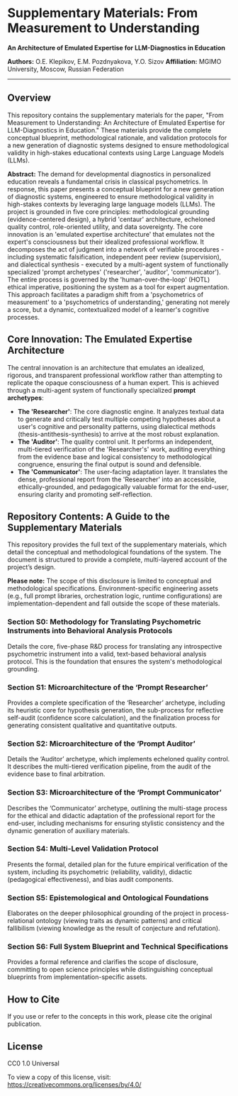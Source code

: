 # Supplementary Materials: From Measurement to Understanding

**An Architecture of Emulated Expertise for LLM-Diagnostics in Education**

**Authors:** O.E. Klepikov, E.M. Pozdnyakova, Y.O. Sizov 
**Affiliation:** MGIMO University, Moscow, Russian Federation

---

## Overview

This repository contains the supplementary materials for the paper, "From Measurement to Understanding: An Architecture of Emulated Expertise for LLM-Diagnostics in Education." These materials provide the complete conceptual blueprint, methodological rationale, and validation protocols for a new generation of diagnostic systems designed to ensure methodological validity in high-stakes educational contexts using Large Language Models (LLMs).

**Abstract:** The demand for developmental diagnostics in personalized education reveals a fundamental crisis in classical psychometrics. In response, this paper presents a conceptual blueprint for a new generation of diagnostic systems, engineered to ensure methodological validity in high-stakes contexts by leveraging large language models (LLMs). The project is grounded in five core principles: methodological grounding (evidence-centered design), a hybrid 'centaur' architecture, echeloned quality control, role-oriented utility, and data sovereignty. The core innovation is an 'emulated expertise architecture' that emulates not the expert's consciousness but their idealized professional workflow. It decomposes the act of judgment into a network of verifiable procedures - including systematic falsification, independent peer review (supervision), and dialectical synthesis - executed by a multi-agent system of functionally specialized 'prompt archetypes' ('researcher', 'auditor', 'communicator'). The entire process is governed by the 'human-over-the-loop' (HOTL) ethical imperative, positioning the system as a tool for expert augmentation. This approach facilitates a paradigm shift from a 'psychometrics of measurement' to a 'psychometrics of understanding,' generating not merely a score, but a dynamic, contextualized model of a learner's cognitive processes.

## Core Innovation: The Emulated Expertise Architecture

The central innovation is an architecture that emulates an idealized, rigorous, and transparent professional workflow rather than attempting to replicate the opaque consciousness of a human expert. This is achieved through a multi-agent system of functionally specialized **prompt archetypes**:

*   **The 'Researcher'**: The core diagnostic engine. It analyzes textual data to generate and critically test multiple competing hypotheses about a user's cognitive and personality patterns, using dialectical methods (thesis-antithesis-synthesis) to arrive at the most robust explanation.
*   **The 'Auditor'**: The quality control unit. It performs an independent, multi-tiered verification of the 'Researcher's' work, auditing everything from the evidence base and logical consistency to methodological congruence, ensuring the final output is sound and defensible.
*   **The 'Communicator'**: The user-facing adaptation layer. It translates the dense, professional report from the 'Researcher' into an accessible, ethically-grounded, and pedagogically valuable format for the end-user, ensuring clarity and promoting self-reflection.

## Repository Contents: A Guide to the Supplementary Materials

This repository provides the full text of the supplementary materials, which detail the conceptual and methodological foundations of the system. The document is structured to provide a complete, multi-layered account of the project’s design.

**Please note:** The scope of this disclosure is limited to conceptual and methodological specifications. Environment-specific engineering assets (e.g., full prompt libraries, orchestration logic, runtime configurations) are implementation-dependent and fall outside the scope of these materials.

### Section S0: Methodology for Translating Psychometric Instruments into Behavioral Analysis Protocols
Details the core, five-phase R&D process for translating any introspective psychometric instrument into a valid, text-based behavioral analysis protocol. This is the foundation that ensures the system's methodological grounding.

### Section S1: Microarchitecture of the ‘Prompt Researcher’
Provides a complete specification of the ‘Researcher’ archetype, including its heuristic core for hypothesis generation, the sub-process for reflective self-audit (confidence score calculation), and the finalization process for generating consistent qualitative and quantitative outputs.

### Section S2: Microarchitecture of the ‘Prompt Auditor’
Details the ‘Auditor’ archetype, which implements echeloned quality control. It describes the multi-tiered verification pipeline, from the audit of the evidence base to final arbitration.

### Section S3: Microarchitecture of the ‘Prompt Communicator’
Describes the ‘Communicator’ archetype, outlining the multi-stage process for the ethical and didactic adaptation of the professional report for the end-user, including mechanisms for ensuring stylistic consistency and the dynamic generation of auxiliary materials.

### Section S4: Multi-Level Validation Protocol
Presents the formal, detailed plan for the future empirical verification of the system, including its psychometric (reliability, validity), didactic (pedagogical effectiveness), and bias audit components.

### Section S5: Epistemological and Ontological Foundations
Elaborates on the deeper philosophical grounding of the project in process-relational ontology (viewing traits as dynamic patterns) and critical fallibilism (viewing knowledge as the result of conjecture and refutation).

### Section S6: Full System Blueprint and Technical Specifications
Provides a formal reference and clarifies the scope of disclosure, committing to open science principles while distinguishing conceptual blueprints from implementation-specific assets.

## How to Cite

If you use or refer to the concepts in this work, please cite the original publication.

## License

CC0 1.0 Universal

To view a copy of this license, visit:
https://creativecommons.org/licenses/by/4.0/


